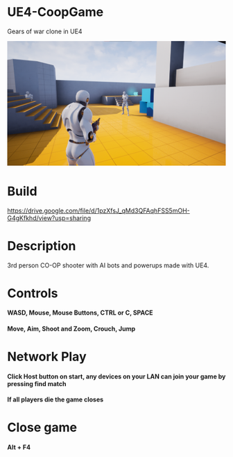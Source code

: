 # UE4-CoopGame
Gears of war clone in UE4

![alt text](demo.png)

# Build
https://drive.google.com/file/d/1pzXfsJ_qMd3QFAqhFSS5mOH-G4gKfkhd/view?usp=sharing

# Description
3rd person CO-OP shooter with AI bots and powerups made with UE4.

# Controls
#### WASD, Mouse, Mouse Buttons, CTRL or C, SPACE
#### Move, Aim, Shoot and Zoom, Crouch, Jump

# Network Play
#### Click Host button on start, any devices on your LAN can join your game by pressing find match
#### If all players die the game closes

# Close game
#### Alt + F4
